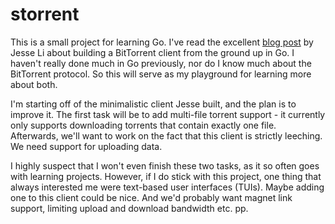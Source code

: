 # storrent

This is a small project for learning Go. I've read the excellent [blog post](https://blog.jse.li/posts/torrent/) by Jesse Li about building a BitTorrent client from the ground up in Go. I haven't really done much in Go previously, nor do I know much about the BitTorrent protocol. So this will serve as my playground for learning more about both.

I'm starting off of the minimalistic client Jesse built, and the plan is to improve it. The first task will be to add multi-file torrent support - it currently only supports downloading torrents that contain exactly one file. Afterwards, we'll want to work on the fact that this client is strictly leeching. We need support for uploading data.

I highly suspect that I won't even finish these two tasks, as it so often goes with learning projects. However, if I do stick with this project, one thing that always interested me were text-based user interfaces (TUIs). Maybe adding one to this client could be nice. And we'd probably want magnet link support, limiting upload and download bandwidth etc. pp.
